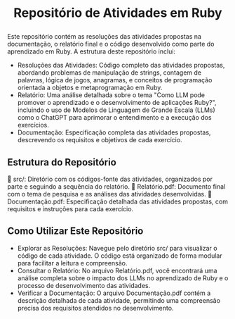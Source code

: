 # <p align="center"> Repositório de Atividades em Ruby</p>

Este repositório contém as resoluções das atividades propostas na documentação, o relatório final e o código desenvolvido como parte do aprendizado em Ruby. A estrutura deste repositório inclui:

- Resoluções das Atividades: Código completo das atividades propostas, abordando problemas de manipulação de strings, contagem de palavras, lógica de jogos, anagramas, e conceitos de programação orientada a objetos e metaprogramação em Ruby.
- Relatório: Uma análise detalhada sobre o tema "Como LLM pode promover o aprendizado e o desenvolvimento de aplicações Ruby?", incluindo o uso de Modelos de Linguagem de Grande Escala (LLMs) como o ChatGPT para aprimorar o entendimento e a execução dos exercícios.
- Documentação: Especificação completa das atividades propostas, descrevendo os requisitos e objetivos de cada exercício.
## Estrutura do Repositório
📂 src/: Diretório com os códigos-fonte das atividades, organizados por parte e seguindo a sequência do relatório.
📄 Relatório.pdf: Documento final com o tema de pesquisa e as análises das atividades desenvolvidas.
📄 Documentação.pdf: Especificação detalhada das atividades propostas, com requisitos e instruções para cada exercício.

## Como Utilizar Este Repositório
- Explorar as Resoluções: Navegue pelo diretório src/ para visualizar o código de cada atividade. O código está organizado de forma modular para facilitar a leitura e compreensão.
- Consultar o Relatório: No arquivo Relatório.pdf, você encontrará uma análise completa sobre o impacto dos LLMs no aprendizado de Ruby e o processo de desenvolvimento das atividades.
- Verificar a Documentação: O arquivo Documentação.pdf contém a descrição detalhada de cada atividade, permitindo uma compreensão precisa dos requisitos atendidos no desenvolvimento.
